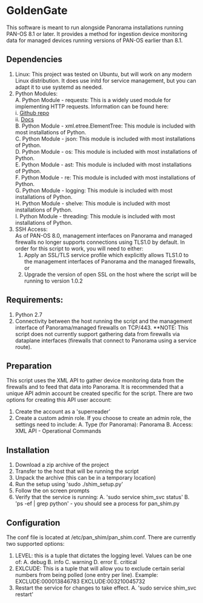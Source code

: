 # GoldenGate

This software is meant to run alongside Panorama installations running PAN-OS 8.1 or later. It provides a method for ingestion device monitoring data for managed devices running versions of PAN-OS earlier than 8.1.

## Dependencies

  1. Linux: This project was tested on Ubuntu, but will work on any modern Linux distribution. It does use initd for service management, but you can adapt it to use systemd as needed.
  2. Python Modules:  
    A. Python Module - requests: This is a widely used module for implementing HTTP requests. Information can be found here:  
      i. [Github repo](https://github.com/requests/requests)  
      ii. [Docs](http://docs.python-requests.org/en/master/)  
    B. Python Module - xml.etree.ElementTree: This module is included with most installations of Python.  
    C. Python Module - json: This module is included with most installations of Python.  
    D. Python Module - os: This module is included with most installations of Python.  
    E. Python Module - ast: This module is included with most installations of Python.  
    F. Python Module - re: This module is included with most installations of Python.  
    G. Python Module - logging: This module is included with most installations of Python.  
    H. Python Module - shelve: This module is included with most installations of Python.  
    I. Python Module - threading: This module is included with most installations of Python.  
  3. SSH Access:  
      As of PAN-OS 8.0, management interfaces on Panorama and managed firewalls no longer supports connections using TLS1.0 by default. In order for this script to work, you will need to either:  
        1. Apply an SSL/TLS service profile which explicitly allows TLS1.0 to the management interfaces of Panorama and the managed firewalls, or  
        2. Upgrade the version of open SSL on the host where the script will be running to version 1.0.2
  
  
## Requirements:
  
  1. Python 2.7
  2. Connectivity between the host running the script and the management interface of Panorama/managed firewalls on TCP/443.
  **NOTE: This script does not currently support gathering data from firewalls via dataplane interfaces (firewalls that connect to Panorama using a service route).


## Preparation

This script uses the XML API to gather device monitoring data from the firewalls and to feed that data into Panorama. It is recommended that a unique API admin account be created specific for the script. There are two options for creating this API user account:
  1. Create the account as a 'superreader'
  2. Create a custom admin role. If you choose to create an admin role, the settings need to include:
    A. Type (for Panorama): Panorama
    B. Access: XML API - Operational Commands

## Installation

1. Download a zip archive of the project
2. Transfer to the host that will be running the script
3. Unpack the archive (this can be in a temporary location)
4. Run the setup using 'sudo ./shim_setup.py'
5. Follow the on screen prompts
6. Verify that the service is running:
  A. 'sudo service shim_svc status'
  B. 'ps -ef | grep python' - you should see a process for pan_shim.py

## Configuration

The conf file is located at /etc/pan_shim/pan_shim.conf. There are currently two supported options:
  1. LEVEL: this is a tuple that dictates the logging level. Values can be one of:
    A. debug
    B. info
    C. warning
    D. error
    E. critical
  2. EXLCUDE: This is a tuple that will allow you to exclude certain serial numbers from being polled (one entry per line). Example:
      EXCLUDE:000013846783
      EXCLUDE:003210045732
  3. Restart the service for changes to take effect.
    A. 'sudo service shim_svc restart'
    
    
    

